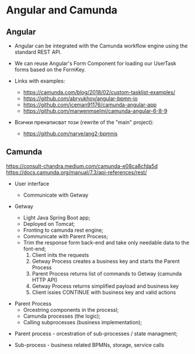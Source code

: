 # Angular and Camunda

## Angular
* Angular can be integrated with the Camunda workflow engine using the standard REST API.
* We can reuse Angular's Form Component for loading our UserTask forms based on the FormKey.
* Links with examples:
	* https://camunda.com/blog/2018/02/custom-tasklist-examples/ 
	* https://github.com/abryukhov/angular-bpmn-io 
	* https://github.com/iceman91176/camunda-angular-app 
	* https://github.com/marwenmselmi/camunda-angular-6-8-9
           
* Всички пренаписват този (rewrite of the "main" project):            
	* https://github.com/narve/ang2-bpmnjs 



## Camunda

https://consult-chandra.medium.com/camunda-e08ca8cfda5d
https://docs.camunda.org/manual/7.3/api-references/rest/
        
* User interface
	* Communicate with Getway
	
* Getway
	* Light Java Spring Boot app;
	* Deployed on Tomcat;
	* Fronting to camunda rest engine;
	* Communicate with Parent Process;
	* Trim the response form back-end and take only needable data to the font-end;
		1. Client inits the requests 
		2. Getway Process creates a business key and starts the Parent Process 
		3. Parent Process returns list of commands to Getway (camunda HTTP API) 
		4. Getway Process returns simplified payload and business key 
		5. Client issies CONTINUE with business key and valid actions
	
- Parent Process
	* Orcestring components in the processl;
	* Camunda processes (the logic);
	* Calling subprocesses (business implementation);
	
*  Parent process - orcestration of sub-processes / state managment;
-  Sub-process - business related BPMNs, storage, service calls
